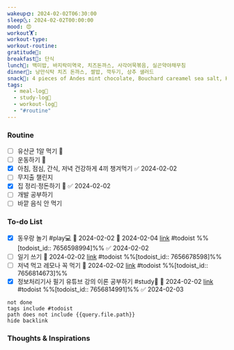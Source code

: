 ```yaml
---
wakeup🌞: 2024-02-02T06:30:00
sleep🌜: 2024-02-02T00:00:00
mood: 😍
workout🏋️: 
workout-type: 
workout-routine: 
gratitude🙏: 
breakfast🍳: 단식
lunch🍚: 백미밥, 바지락미역국, 치즈돈까스, 사각어묵볶음, 실곤약야채무침
dinner🥗: 낭만식탁 치즈 돈까스, 쌀밥, 깍두기, 상추 샐러드
snack🍬: 4 pieces of Andes mint chocolate, Bouchard careamel sea salt, Hershey's nuggets,
tags:
  - meal-log📝
  - study-log📓
  - workout-log💪
  - "#routine"
---
```

### Routine 
- [ ] 유산균 1알 먹기 🔼 
- [ ] 운동하기 🔼
- [x] 아침, 점심, 간식, 저녁 건강하게 4끼 챙겨먹기 ✅ 2024-02-02
- [ ] 무지출 챌린지 
- [x] 집 정리·정돈하기 🔼 ✅ 2024-02-02
- [ ] 개발 공부하기
- [ ] 바깥 음식 안 먹기 

### To-do List 
- [x] 동우랑 놀기 #play💻  🛫 2024-02-02 📅 2024-02-04 [link](https://todoist.com/showTask?id=7656598994) #todoist  %%[todoist_id:: 7656598994]%% ✅ 2024-02-02
- [ ] 일기 쓰기 📅 2024-02-02 [link](https://todoist.com/showTask?id=7656678598) #todoist  %%[todoist_id:: 7656678598]%%
- [ ] 저녁 먹고 레모나 꼭 먹기 📅 2024-02-02 [link](https://todoist.com/showTask?id=7656814673) #todoist  %%[todoist_id:: 7656814673]%%
- [x] 정보처리기사 필기 유튜브 강의 이론 공부하기 #study📓  📅 2024-02-02 [link](https://todoist.com/showTask?id=7656814991) #todoist  %%[todoist_id:: 7656814991]%% ✅ 2024-02-03
```tasks
not done
tags include #todoist 
path does not include {{query.file.path}}
hide backlink
```

### Thoughts & Inspirations
